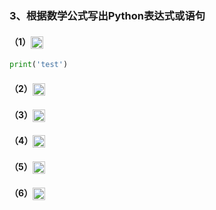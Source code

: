 
### 3、根据数学公式写出Python表达式或语句

#### （1）<img src="https://gitee.com/nixius/rb/raw/master/formulas/2_3_1.jpg" height="20" align="center"/>
```python
print('test')
```

#### （2）<img src="https://gitee.com/nixius/rb/raw/master/formulas/2_3_3.jpg" height="20" align="center"/>

#### （3）<img src="https://gitee.com/nixius/rb/raw/master/formulas/2_3_3.jpg" height="20" align="center"/>

#### （4）<img src="https://gitee.com/nixius/rb/raw/master/formulas/2_3_4.jpg" height="20" align="center"/>

#### （5）<img src="https://gitee.com/nixius/rb/raw/master/formulas/2_3_5.jpg" height="20" align="center"/>

#### （6）<img src="https://gitee.com/nixius/rb/raw/master/formulas/2_3_6.jpg" height="20" align="center"/>
